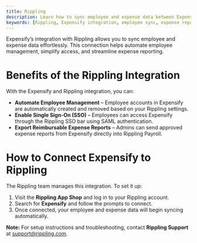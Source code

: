 ```yaml
---
title: Rippling
description: Learn how to sync employee and expense data between Expensify and Rippling for seamless management.
keywords: [Rippling, Expensify integration, employee sync, expense reports, payroll]
---
```

<div id="expensify-classic" markdown="1">

Expensify’s integration with Rippling allows you to sync employee and expense data effortlessly. This connection helps automate employee management, simplify access, and streamline expense reporting.

# Benefits of the Rippling Integration

With the Expensify and Rippling integration, you can:

- **Automate Employee Management** – Employee accounts in Expensify are automatically created and removed based on your Rippling settings.
- **Enable Single Sign-On (SSO)** – Employees can access Expensify through the Rippling SSO bar using SAML authentication.
- **Export Reimbursable Expense Reports** – Admins can send approved expense reports from Expensify directly into Rippling Payroll.

# How to Connect Expensify to Rippling

The Rippling team manages this integration. To set it up:

1. Visit the **Rippling App Shop** and log in to your Rippling account.
2. Search for **Expensify** and follow the prompts to connect.
3. Once connected, your employee and expense data will begin syncing automatically.

**Note:** For setup instructions and troubleshooting, contact **Rippling Support** at [support@rippling.com](mailto:support@rippling.com).

</div>
